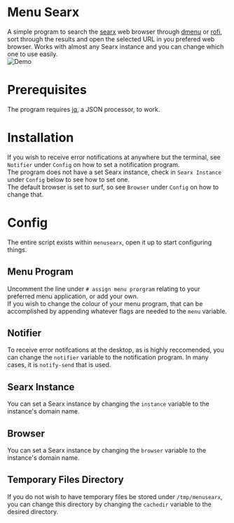 # Menu Searx
A simple program to search the [searx](https://searx.me/) web browser through [dmenu](https://tools.suckless.org/dmenu/) or [rofi](https://github.com/davatorium/rofi), sort through the results and open the selected URL in you prefered web browser. Works with almost any Searx instance and you can change which one to use easily.  
![Demo](images/demo.GIF)

# Prerequisites
The program requires [jq](https://stedolan.github.io/jq/), a JSON processor, to work.

# Installation
If you wish to receive error notifications at anywhere but the terminal, see `Notifier` under `Config` on how to set a notification program.  
The program does not have a set Searx instance, check in `Searx Instance` under `Config` below to see how to set one.  
The default browser is set to surf, so see `Browser` under `Config` on how to change that.  

# Config
The entire script exists within `menusearx`, open it up to start configuring things.  

## Menu Program
Uncomment the line under `# assign menu prorgram` relating to your preferred menu application, or add your own.  
If you wish to change the colour of your menu program, that can be accomplished by appending whatever flags are needed to the `menu` variable.

## Notifier
To receive error notifcations at the desktop, as is highly reccomended, you can change the `notifier` variable to the notification program. In many cases, it is `notify-send` that is used.

## Searx Instance
You can set a Searx instance by changing the `instance` variable to the instance's domain name.

## Browser
You can set a Searx instance by changing the `browser` variable to the instance's domain name.

## Temporary Files Directory
If you do not wish to have temporary files be stored under `/tmp/menusearx`, you can change this directory by changing the `cachedir` variable to the desired directory.  
